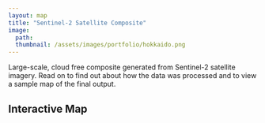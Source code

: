 ```yaml
---
layout: map
title: "Sentinel-2 Satellite Composite"
image:
  path:
  thumbnail: /assets/images/portfolio/hokkaido.png
---
```


Large-scale, cloud free composite generated from Sentinel-2 satellite imagery. Read on to find out about how the data was processed and to view a sample map of the final output.

## Interactive Map